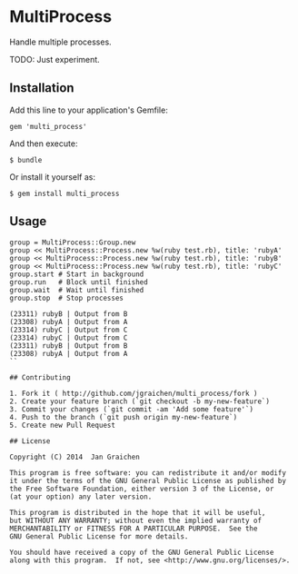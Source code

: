 # MultiProcess

Handle multiple processes.

TODO: Just experiment.

## Installation

Add this line to your application's Gemfile:

    gem 'multi_process'

And then execute:

    $ bundle

Or install it yourself as:

    $ gem install multi_process

## Usage

```
group = MultiProcess::Group.new
group << MultiProcess::Process.new %w(ruby test.rb), title: 'rubyA'
group << MultiProcess::Process.new %w(ruby test.rb), title: 'rubyB'
group << MultiProcess::Process.new %w(ruby test.rb), title: 'rubyC'
group.start # Start in background
group.run   # Block until finished
group.wait  # Wait until finished
group.stop  # Stop processes
```

```
(23311) rubyB | Output from B
(23308) rubyA | Output from A
(23314) rubyC | Output from C
(23314) rubyC | Output from C
(23311) rubyB | Output from B
(23308) rubyA | Output from A
``

## Contributing

1. Fork it ( http://github.com/jgraichen/multi_process/fork )
2. Create your feature branch (`git checkout -b my-new-feature`)
3. Commit your changes (`git commit -am 'Add some feature'`)
4. Push to the branch (`git push origin my-new-feature`)
5. Create new Pull Request

## License

Copyright (C) 2014  Jan Graichen

This program is free software: you can redistribute it and/or modify
it under the terms of the GNU General Public License as published by
the Free Software Foundation, either version 3 of the License, or
(at your option) any later version.

This program is distributed in the hope that it will be useful,
but WITHOUT ANY WARRANTY; without even the implied warranty of
MERCHANTABILITY or FITNESS FOR A PARTICULAR PURPOSE.  See the
GNU General Public License for more details.

You should have received a copy of the GNU General Public License
along with this program.  If not, see <http://www.gnu.org/licenses/>.
